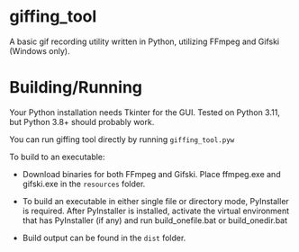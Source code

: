 # giffing_tool
A basic gif recording utility written in Python, utilizing FFmpeg and Gifski (Windows only).

# Building/Running

Your Python installation needs Tkinter for the GUI. Tested on Python 3.11, but Python 3.8+ should probably work.

You can run giffing tool directly by running `giffing_tool.pyw`



To build to an executable:

* Download binaries for both FFmpeg and Gifski. Place ffmpeg.exe and gifski.exe in the `resources` folder.

* To build an executable in either single file or directory mode, PyInstaller is required.
After PyInstaller is installed, activate the virtual environment that has PyInstaller (if any) and run build_onefile.bat or build_onedir.bat

* Build output can be found in the `dist` folder.